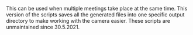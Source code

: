 This can be used when multiple meetings take place at the same time. This version of the scripts saves all the generated
files into one specific output directory to make working with the camera easier. These scripts are unmaintained since
30.5.2021.